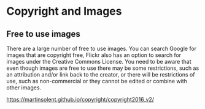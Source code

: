 # Copyright and Images

## Free to use images

There are a large number of free to use images. You can search Google for images that are copyright free, Flickr also has an option to search for images under the Creative Commons License. You need to be aware that even though images are free to use there may be some restrictions, such as an attribution and/or link back to the creator, or there will be restrictions of use, such as non-commercial or they cannot be edited or combine with other images. 

https://martinsolent.github.io/copyright/copyright2016_v2/

